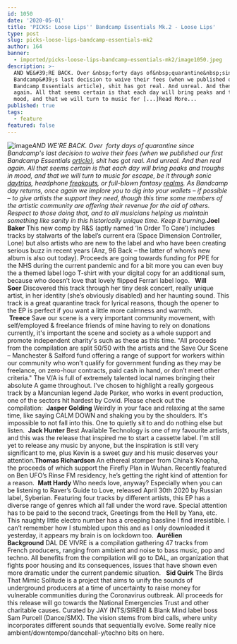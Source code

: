 ```yaml
---
id: 1050
date: '2020-05-01'
title: 'PICKS: Loose Lips'' Bandcamp Essentials Mk.2 - Loose Lips'
type: post
slug: picks-loose-lips-bandcamp-essentials-mk2
author: 164
banner:
  - imported/picks-loose-lips-bandcamp-essentials-mk2/image1050.jpeg
description: >-
  AND WE&#39;RE BACK. Over &nbsp;forty days of&nbsp;quarantine&nbsp;since
  Bandcamp&#39;s last decision to waive their fees (when we published our first
  Bandcamp Essentials article), shit has got real. And unreal. And then real
  again. All that seems certain is that each day will bring peaks and troughs in
  mood, and that we will turn to music for [...]Read More...
published: true
tags:
  - feature
featured: false
---
```

![image](../imported/picks-loose-lips-bandcamp-essentials-mk2/image1050.jpeg)_AND WE'RE BACK. Over  forty days of_ _quarantine_ _since Bandcamp's last decision to waive their fees (when we published our first Bandcamp Essentials [article](http://loose-lips.co.uk/blog/picks-loose-lips-bandcamp-quarantine-essentials)), shit has got real. And unreal. And then real again. All that seems certain is that each day will bring peaks and troughs in mood, and that we will turn to music for escape, be it through sonic [daytrips](http://loose-lips.co.uk/blog/picks-sss-soul-funk-psych-rock-daytrip), headphone [freakouts](http://loose-lips.co.uk/blog/picks-xmtrs-headphone-freakouts), or full-blown fantasy [realms](http://loose-lips.co.uk/blog/fantasy-realm). As Bandcamp day returns, once again we implore you to dig into your wallets – if possible – to give artists the support they need, though this time some members of the artistic community are offering their revenue for the aid of others. Respect to those doing that, and to all musicians helping us maintain something like sanity in this historically unique time. Keep it burning._**Joel Baker** This new comp by R&S (aptly named ‘In Order To Care’) includes tracks by stalwarts of the label’s current era (Space Dimension Controller, Lone) but also artists who are new to the label and who have been creating serious buzz in recent years (Anz, 96 Back – the latter of whom’s new album is also out today). Proceeds are going towards funding for PPE for the NHS during the current pandemic and for a bit more you can even buy the a themed label logo T-shirt with your digital copy for an additional sum, because who doesn’t love that lovely flipped Ferrari label logo.   **Will Soer** Discovered this track through her tiny desk concert, really unique artist, in her identity (she’s obviously disabled) and her haunting sound. This track is a great quarantine track for lyrical reasons, though the opener to the EP is perfect if you want a little more calmness and warmth.   **Treece** Save our scene is a very important community movement, with self/employed & freelance friends of mine having to rely on donations currently, it's important the scene and society as a whole support and promote independent charity's such as these as this time. "All proceeds from the compilation are split 50/50 with the artists and the Save Our Scene – Manchester & Salford fund offering a range of support for workers within our community who won’t qualify for government funding as they may be freelance, on zero-hour contracts, paid cash in hand, or don’t meet other criteria." The V/A is full of extremely talented local names bringing their absolute A game throughout. I've chosen to highlight a really gorgeous track by a Mancunian legend Jade Parker, who works in event production, one of the sectors hit hardest by Covid. Please check out the compilation:  **Jasper Golding** Weirdly in your face and relaxing at the same time, like saying CALM DOWN and shaking you by the shoulders. It's impossible to not fall into this. One to quietly sit to and do nothing else but listen.  **Jack Hunter** Best Available Technology is one of my favourite artists, and this was the release that inspired me to start a cassette label. I'm still yet to release any music by anyone, but the inspiration is still very significant to me, plus Kevin is a sweet guy and his music deserves your attention.**Thomas Richardson** An ethereal stomper from China’s Knopha, the proceeds of which support the Firefly Plan in Wuhan. Recently featured on Ben UFO’s Rinse FM residency, he’s getting the right kind of attention for a reason.  **Matt Hardy** Who needs love, anyway? Especially when you can be listening to Raver’s Guide to Love, released April 30th 2020 by Russian label, Syberian. Featuring four tracks by different artists, this EP has a diverse range of genres which all fall under the word rave. Special attention has to be paid to the second track, Greetings from the Hell by Yana, etc. This naughty little electro number has a creeping bassline I find irresistible. I can’t remember how I stumbled upon this and as I only downloaded it yesterday, it appears my brain is on lockdown too.  **Aurélien Background** DAL DE VIVRE is a compilation gathering 47 tracks from French producers, ranging from ambient and noise to bass music, pop and techno. All benefits from the compilation will go to DAL, an organization that fights poor housing and its consequences, issues that have shown even more dramatic under the current pandemic situation.   **Sid Quirk** The Birds That Mimic Solitude is a project that aims to unify the sounds of underground producers at a time of uncertainty to raise money for vulnerable communities during the Coronavirus outbreak. All proceeds for this release will go towards the National Emergencies Trust and other charitable causes. Curated by JAY (NTS/SIREN) & Blank Mind label boss Sam Purcell (Dance/SMX). The vision stems from bird calls, where unity incorporates different sounds that sequentially evolve. Some really nice ambient/downtempo/dancehall-y/techno bits on here.
